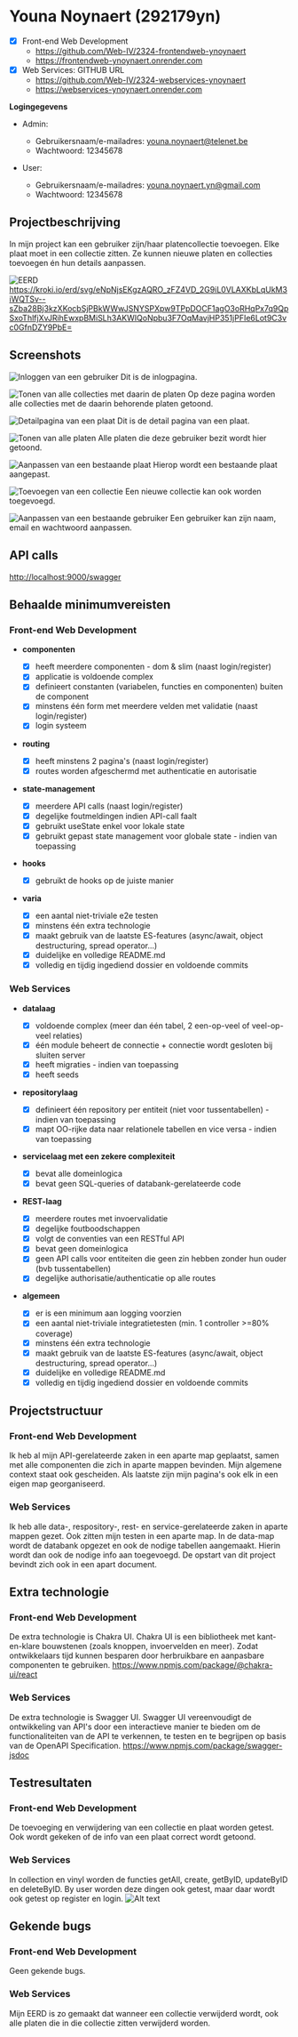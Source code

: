 # Youna Noynaert (292179yn)

- [x] Front-end Web Development
  - <https://github.com/Web-IV/2324-frontendweb-ynoynaert>
  - <https://frontendweb-ynoynaert.onrender.com>
- [x] Web Services: GITHUB URL
  - <https://github.com/Web-IV/2324-webservices-ynoynaert>
  - <https://webservices-ynoynaert.onrender.com>

**Logingegevens**

- Admin:
  - Gebruikersnaam/e-mailadres: youna.noynaert@telenet.be
  - Wachtwoord: 12345678

- User:
  - Gebruikersnaam/e-mailadres: youna.noynaert.yn@gmail.com
  - Wachtwoord: 12345678

## Projectbeschrijving

In mijn project kan een gebruiker zijn/haar platencollectie toevoegen. Elke plaat moet in een collectie zitten. Ze kunnen nieuwe platen en collecties toevoegen én hun details aanpassen.

![EERD](image-8.png)
<https://kroki.io/erd/svg/eNpNjsEKgzAQRO_zFZ4VD_2G9iL0VLAXKbLqUkM3iWQTSv--sZba28Bj3kzXKocbSjPBkWWwJSNYSPXpw9TPpDOCF1agO3oRHqPx7q9QpSxoThlfjXvJRihEwxpBMiSLh3AKWIQoNpbu3F7OqMavjHP351jPFIe6Lot9C3vc0GfnDZY9PbE=>

## Screenshots

![Inloggen van een gebruiker](image-4.png)
Dit is de inlogpagina.

![Tonen van alle collecties met daarin de platen](image-2.png)
Op deze pagina worden alle collecties met de daarin behorende platen getoond.

![Detailpagina van een plaat](image-1.png)
Dit is de detail pagina van een plaat.

![Tonen van alle platen](image-3.png)
Alle platen die deze gebruiker bezit wordt hier getoond.

![Aanpassen van een bestaande plaat](image-7.png)
Hierop wordt een bestaande plaat aangepast.

![Toevoegen van een collectie](image-5.png)
Een nieuwe collectie kan ook worden toegevoegd.

![Aanpassen van een bestaande gebruiker](image-6.png)
Een gebruiker kan zijn naam, email en wachtwoord aanpassen.

## API calls

<http://localhost:9000/swagger>

## Behaalde minimumvereisten

### Front-end Web Development

- **componenten**

  - [x] heeft meerdere componenten - dom & slim (naast login/register)
  - [x] applicatie is voldoende complex
  - [x] definieert constanten (variabelen, functies en componenten) buiten de component
  - [x] minstens één form met meerdere velden met validatie (naast login/register)
  - [x] login systeem
        <br />

- **routing**

  - [x] heeft minstens 2 pagina's (naast login/register)
  - [x] routes worden afgeschermd met authenticatie en autorisatie
        <br />

- **state-management**

  - [x] meerdere API calls (naast login/register)
  - [x] degelijke foutmeldingen indien API-call faalt
  - [x] gebruikt useState enkel voor lokale state
  - [x] gebruikt gepast state management voor globale state - indien van toepassing
        <br />

- **hooks**

  - [x] gebruikt de hooks op de juiste manier
        <br />

- **varia**

  - [x] een aantal niet-triviale e2e testen
  - [x] minstens één extra technologie
  - [x] maakt gebruik van de laatste ES-features (async/await, object destructuring, spread operator...)
  - [x] duidelijke en volledige README.md
  - [x] volledig en tijdig ingediend dossier en voldoende commits

### Web Services

- **datalaag**

  - [x] voldoende complex (meer dan één tabel, 2 een-op-veel of veel-op-veel relaties)
  - [x] één module beheert de connectie + connectie wordt gesloten bij sluiten server
  - [x] heeft migraties - indien van toepassing
  - [x] heeft seeds
        <br />

- **repositorylaag**

  - [x] definieert één repository per entiteit (niet voor tussentabellen) - indien van toepassing
  - [x] mapt OO-rijke data naar relationele tabellen en vice versa - indien van toepassing
        <br />

- **servicelaag met een zekere complexiteit**

  - [x] bevat alle domeinlogica
  - [x] bevat geen SQL-queries of databank-gerelateerde code
        <br />

- **REST-laag**

  - [x] meerdere routes met invoervalidatie
  - [x] degelijke foutboodschappen
  - [x] volgt de conventies van een RESTful API
  - [x] bevat geen domeinlogica
  - [x] geen API calls voor entiteiten die geen zin hebben zonder hun ouder (bvb tussentabellen)
  - [x] degelijke authorisatie/authenticatie op alle routes
        <br />

- **algemeen**

  - [x] er is een minimum aan logging voorzien
  - [x] een aantal niet-triviale integratietesten (min. 1 controller >=80% coverage)
  - [x] minstens één extra technologie
  - [x] maakt gebruik van de laatste ES-features (async/await, object destructuring, spread operator...)
  - [x] duidelijke en volledige README.md
  - [x] volledig en tijdig ingediend dossier en voldoende commits

## Projectstructuur

### Front-end Web Development

Ik heb al mijn API-gerelateerde zaken in een aparte map geplaatst, samen met alle componenten die zich in aparte mappen bevinden. Mijn algemene context staat ook gescheiden. Als laatste zijn mijn pagina's ook elk in een eigen map georganiseerd.

### Web Services

Ik heb alle data-, respository-, rest- en service-gerelateerde zaken in aparte mappen gezet. Ook zitten mijn testen in een aparte map. In de data-map wordt de databank opgezet en ook de nodige tabellen aangemaakt. Hierin wordt dan ook de nodige info aan toegevoegd.
De opstart van dit project bevindt zich ook in een apart document.

## Extra technologie

### Front-end Web Development

De extra technologie is Chakra UI. Chakra UI is een bibliotheek met kant-en-klare bouwstenen (zoals knoppen, invoervelden en meer). Zodat ontwikkelaars tijd kunnen besparen door herbruikbare en aanpasbare componenten te gebruiken.
<https://www.npmjs.com/package/@chakra-ui/react>

### Web Services

De extra technologie is Swagger UI. Swagger UI vereenvoudigt de ontwikkeling van API's door een interactieve manier te bieden om de functionaliteiten van de API te verkennen, te testen en te begrijpen op basis van de OpenAPI Specification.
<https://www.npmjs.com/package/swagger-jsdoc>

## Testresultaten

### Front-end Web Development

De toevoeging en verwijdering van een collectie en plaat worden getest. Ook wordt gekeken of de info van een plaat correct wordt getoond.

### Web Services

In collection en vinyl worden de functies getAll, create, getByID, updateByID en deleteByID. By user worden deze dingen ook getest, maar daar wordt ook getest op register en login.
![Alt text](image.png)

## Gekende bugs

### Front-end Web Development

Geen gekende bugs.

### Web Services

Mijn EERD is zo gemaakt dat wanneer een collectie verwijderd wordt, ook alle platen die in die collectie zitten verwijderd worden.
